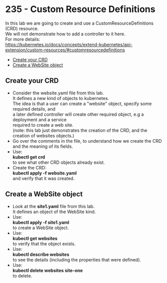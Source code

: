 # 235 - Custom Resource Definitions 

In this lab we are going to create and use a CustomResourceDefinitions (CRD) resource.  
We will not demonstrate how to add a controller to it here.  
For more details:  
 https://kubernetes.io/docs/concepts/extend-kubernetes/api-extension/custom-resources/#customresourcedefinitions

- [Create your CRD](#Create-your-CRD)
- [Create a WebSite object](#Create-a-WebSite-object)

## Create your CRD

- Consider the website.yaml file from this lab.  
It defines a new kind of objects to kubernetes.  
The idea is that a user can create a "website" object, specify some required details, and  
a later defined controller will create other required object, e.g a deployment and a service  
required to create a web site.  
(note: this lab just demonstrates the creation of the CRD, and the creation of websites objects.)
- Go over the comments in the file, to understand how we create the CRD and the meaning of its fields.
- Use:  
**kubectl get crd**  
to see what other CRD objects already exist.
- Create the CRD:  
**kubectl apply -f website.yaml**  
and verify that it was created.

## Create a WebSite object

- Look at the **site1.yaml** file from this lab.  
It defines an object of the WebSite kind.
- Use:  
**kubectl apply -f site1.yaml**  
to create a WebSite object.
- Use:  
**kubectl get websites**  
to verify that the object exists.
- Use:  
**kubectl describe websites**  
to see the details (including the properties that were defined).
- Use:  
**kubectl delete websites site-one**  
to delete.
